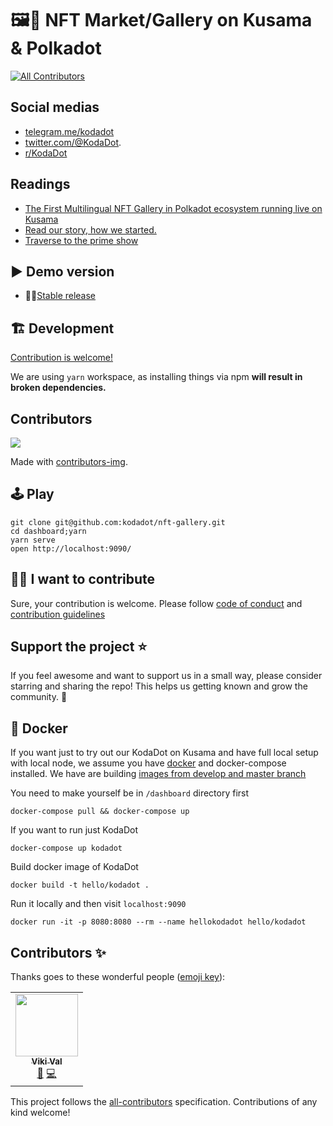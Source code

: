 # 🖼👀 NFT Market/Gallery on Kusama & Polkadot

<!-- ALL-CONTRIBUTORS-BADGE:START - Do not remove or modify this section -->
[![All Contributors](https://img.shields.io/badge/all_contributors-1-orange.svg?style=flat-square)](#contributors-)
<!-- ALL-CONTRIBUTORS-BADGE:END -->


## Social medias
* [telegram.me/kodadot](https://t.me/kodadot)
* [twitter.com/@KodaDot](https://twitter.com/KodaDot).
* [r/KodaDot](https://www.reddit.com/r/KodaDot/)

## Readings 
* [The First Multilingual NFT Gallery in Polkadot ecosystem running live on Kusama](https://medium.com/kodadot/the-first-multilingual-nft-gallery-in-polkadot-ecosystem-running-live-on-kusama-b8f7566770be)
* [Read our story, how we started.](https://medium.com/kodadot/kodadot-nft-explorer-f2c3a326a856)
* [Traverse to the prime show](https://medium.com/kodadot/traverse-to-the-prime-show-733d6046d3f5)

## ▶️ Demo version

* 👩‍✈️[Stable release](https://nft.kodadot.xyz/)

## 🏗 Development

[Contribution is welcome!](CONTRIBUTING.md)

We are using `yarn` workspace, as installing things via npm **will result in broken dependencies.**

## Contributors 

<a href="https://github.com/kodadot/nft-gallery/graphs/contributors">
  <img src="https://contrib.rocks/image?repo=kodadot/nft-gallery" />
</a>

Made with [contributors-img](https://contrib.rocks).

## 🕹 Play

```shell
git clone git@github.com:kodadot/nft-gallery.git
cd dashboard;yarn
yarn serve
open http://localhost:9090/
```

## 🙋‍♀️ I want to contribute

Sure, your contribution is welcome. Please follow [code of conduct](CODE_OF_CONDUCT.md) and [contribution guidelines](CONTRIBUTING.md)

## Support the project ⭐
If you feel awesome and want to support us in a small way, please consider starring and sharing the repo! This helps us getting known and grow the community. 🙏


## 🐳 Docker
If you want just to try out our KodaDot on Kusama and have full local setup with local node, we assume you have [docker](https://docs.docker.com/get-docker/) and docker-compose installed. We have are building [images from develop and master branch](https://hub.docker.com/r/yangwao/kodadot/tags?page=1&ordering=last_updated)

You need to make yourself be in `/dashboard` directory first
```
docker-compose pull && docker-compose up
```

If you want to run just KodaDot
```
docker-compose up kodadot
```

Build docker image of KodaDot
```
docker build -t hello/kodadot .
```

Run it locally and then visit `localhost:9090`
```
docker run -it -p 8080:8080 --rm --name hellokodadot hello/kodadot
```

## Contributors ✨

Thanks goes to these wonderful people ([emoji key](https://allcontributors.org/docs/en/emoji-key)):

<!-- ALL-CONTRIBUTORS-LIST:START - Do not remove or modify this section -->
<!-- prettier-ignore-start -->
<!-- markdownlint-disable -->
<table>
  <tr>
    <td align="center"><a href="https://github.com/vikiival"><img src="https://avatars.githubusercontent.com/u/22471030?v=4?s=100" width="100px;" alt=""/><br /><sub><b>Viki Val</b></sub></a><br /><a href="#design-vikiival" title="Design">🎨</a> <a href="https://github.com/kodadot/nft-gallery/commits?author=vikiival" title="Code">💻</a></td>
  </tr>
</table>

<!-- markdownlint-restore -->
<!-- prettier-ignore-end -->

<!-- ALL-CONTRIBUTORS-LIST:END -->

This project follows the [all-contributors](https://github.com/all-contributors/all-contributors) specification. Contributions of any kind welcome!